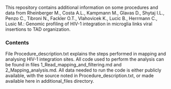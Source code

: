   
This repository contains additional information on some procedures and data from Rheinberger M., Costa A.L., Kampmann M., Glavas D., Shytaj I.L., Penzo C., Tibroni N., Fackler O.T., Vlahovicek K., Lucic B., Herrmann C., Lusic M.: 
Genomic profiling of HIV-1 integration in microglia links viral insertions to TAD organization.

### Contents
File Procedure_description.txt explains the steps performed in mapping and analysing HIV-1 integration sites. All code used to perform the analysis can be found in files 1_Read_mapping_and_filtering.md and 2_Mapping_analysis.md. All data needed to run the code is either publicly available, with the source noted in Procedure_description.txt, or made available here in additional_files directory.
